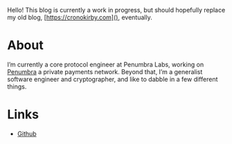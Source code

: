 Hello! This blog is currently a work in progress, but should hopefully replace my old blog, [https://cronokirby.com](), eventually.

# About
I’m currently a core protocol engineer at Penumbra Labs, working on [Penumbra](https://penumbra.zone) a private payments network. Beyond that, I’m a generalist software engineer and cryptographer, and like to dabble in a few different things.

# Links
- [Github](https://github.com/cronokirby)
